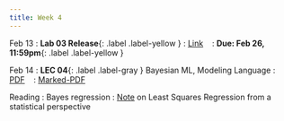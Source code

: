 ```yaml
---
title: Week 4
---
```


Feb 13
: **Lab 03 Release**{: .label .label-yellow } 
  : [Link](https://drive.google.com/file/d/1POROntyIFb9qiqQIcFPGiHOaYaB_7lXv/view?usp=sharing) &nbsp;&nbsp;
  : **Due: Feb 26, 11:59pm**{: .label .label-yellow }

Feb 14
: **LEC 04**{: .label .label-gray } Bayesian ML, Modeling Language
  : [PDF]() &nbsp;&nbsp;
  : [Marked-PDF]()


Reading
: Bayes regression
  : [Note](https://cs229.stanford.edu/notes2019fall/cs229-notes1.pdf) on Least Squares Regression from a statistical perspective
